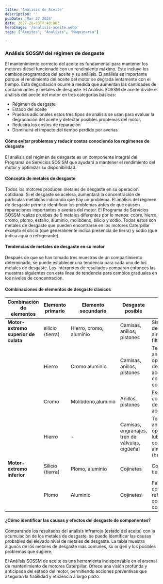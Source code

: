 ```yaml
---
title: 'Análisis de Aceite'
description: ''
pubDate: 'Mar 27 2024'
date: 2027-26-03T7:40:00Z
heroImage: '/analisis-aceite.webp'
tags: ["Aceites", "Analisis", "Maquinaria"]

---
```


### Análisis SOSSM del régimen de desgaste
El mantenimiento correcto del aceite es fundamental para mantener los motores diésel funcionado con un rendimiento máximo. Este incluye los cambios programados del aceite y su análisis. El análisis es importante porque el rendimiento del aceite del motor se degrada lentamente con el tiempo. Esta degradación ocurre a medida que aumentan las cantidades de contaminantes y metales de desgaste.
El Análisis SOSSM de aceite divide el análisis del aceite del motor en tres categorías básicas:
- Régimen de desgaste
- Estado del aceite
- Pruebas adicionales
estos tres tipos de análisis se usan para evaluar la degradación del aceite y detectar posibles problemas del motor.
- Reducirá los costos de reparación
- Disminuirá el impacto del tiempo perdido por averías
#### Cómo evitar problemas y reducir costos conociendo los regímenes de desgaste
El análisis del régimen de desgaste es un componente integral del Programa de Servicios SOS SM que ayudará a mantener el rendimiento del motor y optimizar su disponibilidad.
#### Concepto de metales de desgaste
Todos los motores producen metales de desgaste en su operación cotidiana. Si el desgaste se acelera, aumentará la concentración de partículas metálicas indicando que hay un problema. El análisis del régimen de desgaste permite identificar los problemas antes de que causen reparaciones importantes o averías del motor. El Programa de Servicios SOSSM realiza pruebas de 9 metales diferentes por lo menos: cobre, hierro, cromo, plomo,
estaño, aluminio, molibdeno, silicio y sodio. Todos estos son metales de desgaste que pueden encontrarse en los motores Caterpillar excepto el silicio (que generalmente indica presencia de tierra) y sodio (que indica agua o refrigerante).
#### Tendencias de metales de desgaste en su motor
Después de que se han tomado tres muestras de un compartimiento determinado, se puede establecer una tendencia para cada uno de los metales de desgaste. Los intérpretes de resultados comparan entonces las muestras siguientes con esta línea de tendencia para cambios graduales en los niveles de concentración.
#### Combinaciones de elementos de desgaste clásicos

|Combinación de elementos| Elemento primario     | Elemento secundario  | Desgaste posible| Area/causas probables del problema|
|-----------------------| ---------------------|-----------------|----------------------------------|-------------------------|
| **Motor-extremo superior de culata**| silicio (tierra) |Hierro, cromo, aluminio | Camisas, anillos, pistones| Sistema de entrada de aire/contaminándose filtros|
| |Hierro | Cromo aluminio| Camisas, anillos, pistones| Temperaturas anormales de operación, degradación del aceite, contaminación del combustible|
| |Cromo | Molibdeno,aluminio |Anillos, pistones| Escape de gases, consumo deaceite, degradación del aceite|
| |Hierro| - |Camisas, engranajes, tren de válvulas, cigüeñal| Temperaturas anormales de operación, falta de lubricación, contaminación, almacenamiento (herrumbre)|
| **Motor-extremo inferior**| Silicio (tierra)| Plomo, aluminio| Cojinetes| Contaminación con tierra|
| |Plomo |Aluminio| Cojinetes| Falta lubricación, contaminación de refrigerante, contaminación de combustible|
#### ¿Cómo identificar las causas y efectos del desgaste de componentes?
Comparando los resultados del análisis infrarrojo (estado del aceite) con la acumulación de los metales de desgaste, se puede identificar las causas probables del elevado nivel de metales de desgaste. La tabla muestra algunos de los metales de desgaste más comunes, su origen y los posibles problemas que sugiere.

El Análisis SOSSM de aceite es una herramienta indispensable en el arsenal de mantenimiento de motores Caterpillar. Ofrece una visión profunda y anticipada del estado del motor, permitiendo acciones preventivas que aseguran la fiabilidad y eficiencia a largo plazo.